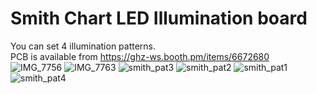 # Smith Chart LED Illumination board
You can set 4 illumination patterns.</br>
PCB is available from https://ghz-ws.booth.pm/items/6672680 </br>
![IMG_7756](https://github.com/user-attachments/assets/8b0e9054-55fa-4f39-99d8-c6af0643cd70)
![IMG_7763](https://github.com/user-attachments/assets/d5a8ac0c-5643-47a1-8433-ce3500cabf37)
![smith_pat3](https://github.com/user-attachments/assets/cbd46cb5-a76f-408d-9716-e0eb947510f2)
![smith_pat2](https://github.com/user-attachments/assets/9779bc94-7add-4f9a-af2a-965f08c09d42)
![smith_pat1](https://github.com/user-attachments/assets/0030548b-86d7-4701-b977-5c274de688e6)
![smith_pat4](https://github.com/user-attachments/assets/092b2b09-5a7f-45a3-8011-4005b55877a9)
